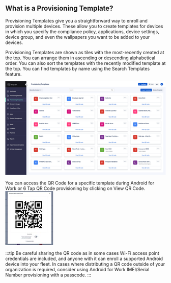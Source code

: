 ## What is a Provisioning Template?

Provisioning Templates give you a straightforward way to enroll and provision multiple devices. These allow you to create templates for devices in which you specify the compliance policy, applications, device settings, device group, and even the wallpapers you want to be added to your devices.

Provisioning Templates are shown as tiles with the most-recently created at the top. You can arrange them in ascending or descending alphabetical order. You can also sort the templates with the recently modified template at the top. You can find templates by name using the Search Templates feature.

![Template main screen](./images/ProvisioningTemplates_MainScreen.png)

You can access the QR Code for a specific template during Android for Work or 6 Tap QR Code provisioning by clicking on View QR Code.![Demo QR code ](./images/2_ProvisioningTemplates_QRCode.jpg)

  

:::tip
Be careful sharing the QR code as in some cases Wi-Fi access point credentials are included, and anyone with it can enroll a supported Android device into your fleet. In cases where distributing a QR code outside of your organization is required, consider using Android for Work IMEI/Serial Number provisioning with a passcode.
:::
